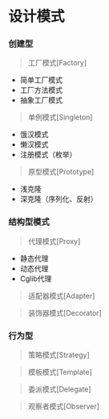 # 设计模式

### 创建型
>工厂模式[Factory]
* 简单工厂模式
* 工厂方法模式
* 抽象工厂模式

>单例模式[Singleton]
* 饿汉模式
* 懒汉模式
* 注册模式（枚举）

>原型模式[Prototype]
* 浅克隆
* 深克隆（序列化、反射）

### 结构型模式
>代理模式[Proxy]
* 静态代理
* 动态代理
* Cglib代理

>适配器模式[Adapter]

>装饰器模式[Decorator]

### 行为型
>策略模式[Strategy]

>模板模式[Template]

>委派模式[Delegate]

>观察者模式[Observer]
